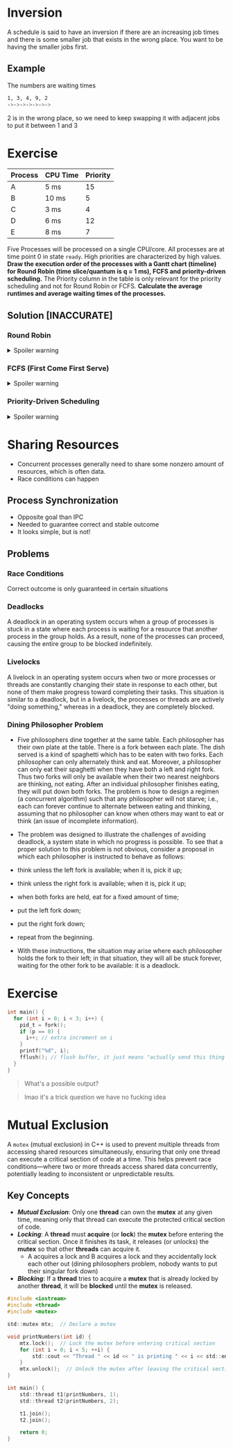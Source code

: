 # Inversion
A schedule is said to have an inversion if there are an increasing job times and there is some smaller job that exists in the wrong place. You want to be having the smaller jobs first.
## Example
The numbers are waiting times
```bash
1, 3, 4, 9, 2
->->->->->->->
```
2 is in the wrong place, so we need to keep swapping it with adjacent jobs to put it between 1 and 3
# Exercise
| Process  | CPU Time | Priority |
| -------- | -------- | -------- |
| A | 5 ms    | 15 |
| B | 10 ms   | 5 |
| C | 3 ms    | 4 |
| D | 6 ms | 12 |
| E | 8 ms | 7 |
Five Processes will be processed on a single CPU/core. All processes are at time point 0 in state `ready`. High priorities are characterized by high values. **Draw the execution order of the processes with a Gantt chart (timeline) for Round Robin (time slice/quantum is q = 1 ms), FCFS and priority-driven scheduling.** The Priority column in the table is only relevant for the priority scheduling and not for Round Robin or FCFS. **Calculate the average runtimes and average waiting times of the processes.**

## Solution [INACCURATE]
### Round Robin
<details>
  <summary>Spoiler warning</summary>
  Time slice is 1 ms, so we go around with the smallest runtime first
  > 
</details>

### FCFS (First Come First Serve)
<details>
  <summary>Spoiler warning</summary>
  
  > A, B, C, D, E
</details>

### Priority-Driven Scheduling
<details>
  <summary>Spoiler warning</summary>
  
> A, D, E, B, C
</details>

# Sharing Resources
* Concurrent processes generally need to share some nonzero amount of resources, which is often data.
* Race conditions can happen
## Process Synchronization
* Opposite goal than IPC
* Needed to guarantee correct and stable outcome
* It looks simple, but is not!
## Problems
### Race Conditions
Correct outcome is only guaranteed in certain situations
### Deadlocks
A deadlock in an operating system occurs when a group of processes is stuck in a state where each process is waiting for a resource that another process in the group holds. As a result, none of the processes can proceed, causing the entire group to be blocked indefinitely.
### Livelocks
A livelock in an operating system occurs when two or more processes or threads are constantly changing their state in response to each other, but none of them make progress toward completing their tasks. This situation is similar to a deadlock, but in a livelock, the processes or threads are actively "doing something," whereas in a deadlock, they are completely blocked.
### Dining Philosopher Problem
* Five philosophers dine together at the same table. Each philosopher has their own plate at the table. There is a fork between each plate. The dish served is a kind of spaghetti which has to be eaten with two forks. Each philosopher can only alternately think and eat. Moreover, a philosopher can only eat their spaghetti when they have both a left and right fork. Thus two forks will only be available when their two nearest neighbors are thinking, not eating. After an individual philosopher finishes eating, they will put down both forks. The problem is how to design a regimen (a concurrent algorithm) such that any philosopher will not starve; i.e., each can forever continue to alternate between eating and thinking, assuming that no philosopher can know when others may want to eat or think (an issue of incomplete information).
* The problem was designed to illustrate the challenges of avoiding deadlock, a system state in which no progress is possible. To see that a proper solution to this problem is not obvious, consider a proposal in which each philosopher is instructed to behave as follows:

* think unless the left fork is available; when it is, pick it up;
* think unless the right fork is available; when it is, pick it up;
* when both forks are held, eat for a fixed amount of time;
* put the left fork down;
* put the right fork down;
* repeat from the beginning.
* With these instructions, the situation may arise where each philosopher holds the fork to their left; in that situation, they will all be stuck forever, waiting for the other fork to be available: it is a deadlock.

# Exercise
```C
int main() {
  for (int i = 0; i < 3; i++) {
    pid_t = fork();
    if (p == 0) {
      i++; // extra increment on i
    }
    printf("%d", i);
    fflush(); // flush buffer, it just means "actually send this thing to console"
  }
}
```
> What's a possible output?

> lmao it's a trick question we have no fucking idea

# Mutual Exclusion
A `mutex` (mutual exclusion) in C++ is used to prevent multiple threads from accessing shared resources simultaneously, ensuring that only one thread can execute a critical section of code at a time. This helps prevent race conditions—where two or more threads access shared data concurrently, potentially leading to inconsistent or unpredictable results.

## Key Concepts
* _**Mutual Exclusion**_: Only one **thread** can own the **mutex** at any given time, meaning only that thread can execute the protected critical section of code.
* _**Locking**_: A **thread** must **acquire** (or **lock**) the **mutex** before entering the critical section. Once it finishes its task, it releases (or unlocks) the **mutex** so that other **threads** can acquire it.
  * A acquires a lock and B acquires a lock and they accidentally lock each other out (dining philosophers problem, nobody wants to put their singular fork down)
* _**Blocking**_: If a **thread** tries to acquire a **mutex** that is already locked by another **thread**, it will be **blocked** until the **mutex** is released.

```C
#include <iostream>
#include <thread>
#include <mutex>

std::mutex mtx;  // Declare a mutex

void printNumbers(int id) {
    mtx.lock();  // Lock the mutex before entering critical section
    for (int i = 0; i < 5; ++i) {
        std::cout << "Thread " << id << " is printing " << i << std::endl;
    }
    mtx.unlock();  // Unlock the mutex after leaving the critical section
}

int main() {
    std::thread t1(printNumbers, 1);
    std::thread t2(printNumbers, 2);

    t1.join();
    t2.join();

    return 0;
}
```

